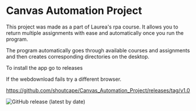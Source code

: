 # Canvas Automation Project

This project was made as a part of Laurea's rpa course. It allows you to return multiple assignments with ease and automatically once you run the program.

The program automatically goes through available courses and assignments and then creates corresponding directories on the desktop.
 
To install the app go to releases


If the webdownload fails try a different browser.


https://github.com/shoutcape/Canvas_Automation_Project/releases/tag/v1.0


![GitHub release (latest by date)](https://img.shields.io/github/v/release/Shoutcape/Canvas_Automation_Project?label=latest%20release)

